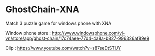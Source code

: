 GhostChain-XNA
==============

Match 3 puzzle game for windows phone with XNA


Window phone store : http://www.windowsphone.com/vi-vn/store/app/ghost-chain/17c74aee-77d4-4a8a-b827-996326af89e9


Clip : https://www.youtube.com/watch?v=s87seDtSTUY
